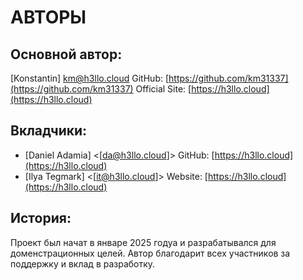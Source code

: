 АВТОРЫ
=======

Основной автор:
---------------
[Konstantin] <km@h3llo.cloud>
GitHub: [https://github.com/km31337](https://github.com/km31337)
Official Site: [https://h3llo.cloud](https://h3llo.cloud)

Вкладчики:
-----------
- [Daniel Adamia] <[da@h3llo.cloud]>
  GitHub: [https://h3llo.cloud](https://h3llo.cloud)
- [Ilya Tegmark] <[it@h3llo.cloud]>
  Website: [https://h3llo.cloud](https://h3llo.cloud)

История:
--------
Проект был начат в январе 2025 годуа и разрабатывался для доменстрационных целей. Автор благодарит всех участников за поддержку и вклад в разработку.
